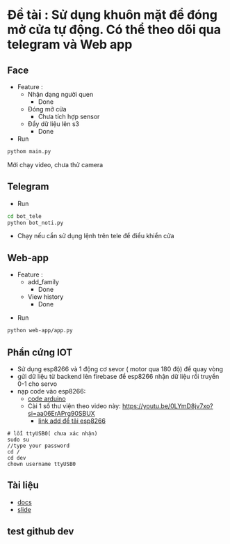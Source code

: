 # Đề tài : Sử dụng khuôn mặt để đóng mở cửa tự động. Có thể theo dõi qua telegram và Web app

## Face
- Feature :
    + Nhận dạng người quen
        + Done
    + Đóng mở cửa
        + Chưa tích hợp sensor
    + Đẩy dữ liệu lên s3
        + Done
- Run
```sh
pythom main.py
```
Mới chạy video, chưa thử camera
## Telegram 
+ Run
```sh
cd bot_tele
python bot_noti.py
```
- Chạy nếu cần sử dụng lệnh trên tele để điều khiển cửa
## Web-app
- Feature :
    + add_family 
        + Done
    + View history 
        + Done
+ Run 
```sh
python web-app/app.py
```
## Phần cứng IOT
- Sử dụng esp8266 và 1 động cơ sevor ( motor qua 180 độ) để quay vòng
- gửi dữ liệu từ backend lên firebase để esp8266 nhận dữ liệu rồi truyền 0-1 cho servo
- nạp code vào esp8266: 
    + [code arduino](sensor/code_arduino.ino)
    + Cài 1 số thư viện theo video này: https://youtu.be/0LYmD8jv7xo?si=aa06ErAPrg90SBUX
        + [link add để tải esp8266](https://arduino.esp8266.com/stable/package_esp8266com_index.json)
```
# lỗi ttyUSB0( chưa xác nhận)
sudo su
//type your password
cd /
cd dev
chown username ttyUSB0
```
## Tài liệu
+ [docs](https://www.google.com/)
+ [slide](https://www.google.com/)
## test github dev